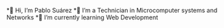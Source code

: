 *👋 Hi, I’m Pablo Suárez
*👀 I’m a Technician in Microcomputer systems and Networks
*🌱 I’m currently learning Web Development
